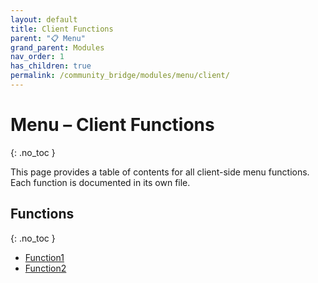 ```yaml
---
layout: default
title: Client Functions
parent: "📋 Menu"
grand_parent: Modules
nav_order: 1
has_children: true
permalink: /community_bridge/modules/menu/client/
---
```


# Menu – Client Functions
{: .no_toc }

This page provides a table of contents for all client-side menu functions. Each function is documented in its own file.

## Functions
{: .no_toc }

- [Function1](client/Function1.md)
- [Function2](client/Function2.md)